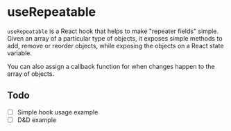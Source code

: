 # useRepeatable

`useRepeatable` is a React hook that helps to make "repeater fields" simple. Given an array of a particular type of objects, it exposes simple methods to add, remove or reorder objects, while exposing the objects on a React state variable.

You can also assign a callback function for when changes happen to the array of objects.

## Todo

- [ ] Simple hook usage example
- [ ] D&D example
